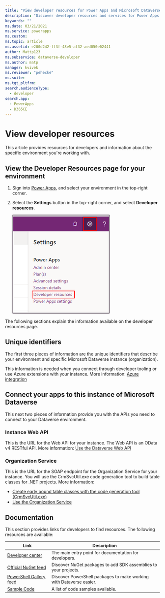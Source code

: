 ```yaml
---
title: "View developer resources for Power Apps and Microsoft Dataverse | MicrosoftDocs"
description: "Discover developer resources and services for Power Apps and Microsoft Dataverse."
keywords: ""
ms.date: 03/21/2021
ms.service: powerapps
ms.custom: 
ms.topic: article
ms.assetid: e200d242-ff3f-48e5-af32-aed050e02441
author: Mattp123
ms.subservice: dataverse-developer
ms.author: matp
manager: kvivek
ms.reviewer: "pehecke"
ms.suite: 
ms.tgt_pltfrm: 
search.audienceType: 
  - developer
search.app: 
  - PowerApps
  - D365CE
---
```


# View developer resources

This article provides resources for developers and information about the specific environment you're working with.

## View the Developer Resources page for your environment

1. Sign into [Power Apps](https://make.powerapps.com), and select your environment in the top-right corner.

1. Select the **Settings** button in the top-right corner, and select **Developer resources**.

    ![Developer resources.](media/dev-resources-menu.png)

The following sections explain the information available on the developer resources page.

## Unique identifiers

The first three pieces of information are the unique identifiers that describe your environment and specific Microsoft Dataverse instance (organization).

This information is needed when you connect through developer tooling or use Azure extensions with your instance.
More information: [Azure integration](./azure-integration.md)

## Connect your apps to this instance of Microsoft Dataverse

This next two pieces of information provide you with the APIs you need to connect to your Dataverse environment.

### Instance Web API

This is the URL for the Web API for your instance. The Web API is an OData v4 RESTful API. More information: [Use the Dataverse Web API](/powerapps/developer/data-platform/webapi/overview)

### Organization Service

This is the URL for the SOAP endpoint for the Organization Service for your instance.
You will use the CrmSvcUtil.exe code generation tool to build table classes for .NET projects. More information: 
- [Create early bound table classes with the code generation tool (CrmSvcUtil.exe)](/powerapps/developer/data-platform/org-service/generate-early-bound-classes)
- [Use the Organization Service](/powerapps/developer/data-platform/org-service/overview)

## Documentation

This section provides links for developers to find resources. The following resources are available:

|Link |Description|
|---------|---------|
|[Developer center](../../index.yml)|The main entry point for documentation for developers.|
|[Official NuGet feed](https://go.microsoft.com/fwlink/?LinkId=550994)|Discover NuGet packages to add SDK assemblies to your projects.|
|[PowerShell Gallery feed](https://go.microsoft.com/fwlink/?LinkId=2165435)|Discover PowerShell packages to make working with Dataverse easier.|
|[Sample Code](https://go.microsoft.com/fwlink/?LinkId=553007)|A list of code samples available.|
